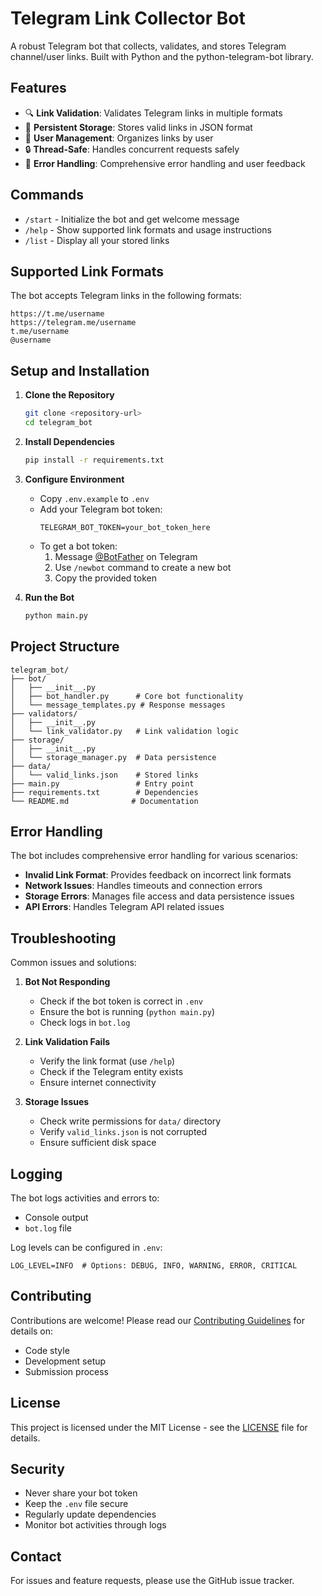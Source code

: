 # Telegram Link Collector Bot

A robust Telegram bot that collects, validates, and stores Telegram channel/user links. Built with Python and the python-telegram-bot library.

## Features

- 🔍 **Link Validation**: Validates Telegram links in multiple formats
- 💾 **Persistent Storage**: Stores valid links in JSON format
- 👤 **User Management**: Organizes links by user
- 🔒 **Thread-Safe**: Handles concurrent requests safely
- 🎯 **Error Handling**: Comprehensive error handling and user feedback

## Commands

- `/start` - Initialize the bot and get welcome message
- `/help` - Show supported link formats and usage instructions
- `/list` - Display all your stored links

## Supported Link Formats

The bot accepts Telegram links in the following formats:
```
https://t.me/username
https://telegram.me/username
t.me/username
@username
```

## Setup and Installation

1. **Clone the Repository**
   ```bash
   git clone <repository-url>
   cd telegram_bot
   ```

2. **Install Dependencies**
   ```bash
   pip install -r requirements.txt
   ```

3. **Configure Environment**
   - Copy `.env.example` to `.env`
   - Add your Telegram bot token:
     ```
     TELEGRAM_BOT_TOKEN=your_bot_token_here
     ```
   - To get a bot token:
     1. Message [@BotFather](https://t.me/BotFather) on Telegram
     2. Use `/newbot` command to create a new bot
     3. Copy the provided token

4. **Run the Bot**
   ```bash
   python main.py
   ```

## Project Structure

```
telegram_bot/
├── bot/
│   ├── __init__.py
│   ├── bot_handler.py      # Core bot functionality
│   └── message_templates.py # Response messages
├── validators/
│   ├── __init__.py
│   └── link_validator.py   # Link validation logic
├── storage/
│   ├── __init__.py
│   └── storage_manager.py  # Data persistence
├── data/
│   └── valid_links.json    # Stored links
├── main.py                 # Entry point
├── requirements.txt        # Dependencies
└── README.md              # Documentation
```

## Error Handling

The bot includes comprehensive error handling for various scenarios:

- **Invalid Link Format**: Provides feedback on incorrect link formats
- **Network Issues**: Handles timeouts and connection errors
- **Storage Errors**: Manages file access and data persistence issues
- **API Errors**: Handles Telegram API related issues

## Troubleshooting

Common issues and solutions:

1. **Bot Not Responding**
   - Check if the bot token is correct in `.env`
   - Ensure the bot is running (`python main.py`)
   - Check logs in `bot.log`

2. **Link Validation Fails**
   - Verify the link format (use `/help`)
   - Check if the Telegram entity exists
   - Ensure internet connectivity

3. **Storage Issues**
   - Check write permissions for `data/` directory
   - Verify `valid_links.json` is not corrupted
   - Ensure sufficient disk space

## Logging

The bot logs activities and errors to:
- Console output
- `bot.log` file

Log levels can be configured in `.env`:
```
LOG_LEVEL=INFO  # Options: DEBUG, INFO, WARNING, ERROR, CRITICAL
```

## Contributing

Contributions are welcome! Please read our [Contributing Guidelines](CONTRIBUTING.md) for details on:
- Code style
- Development setup
- Submission process

## License

This project is licensed under the MIT License - see the [LICENSE](LICENSE) file for details.

## Security

- Never share your bot token
- Keep the `.env` file secure
- Regularly update dependencies
- Monitor bot activities through logs

## Contact

For issues and feature requests, please use the GitHub issue tracker. 